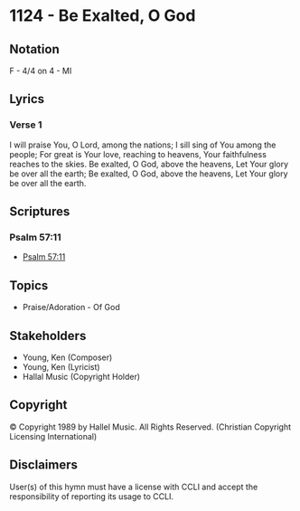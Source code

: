# 1124 - Be Exalted, O God

## Notation

F - 4/4 on 4 - MI

## Lyrics

### Verse 1

I will praise You, O Lord, among the nations; I sill sing of You among the people; For great is Your love, reaching to heavens, Your faithfulness reaches to the skies. Be exalted, O God, above the heavens, Let Your glory be over all the earth; Be exalted, O God, above the heavens, Let Your glory be over all the earth.


## Scriptures

### Psalm 57:11

- [Psalm 57:11](https://www.biblegateway.com/passage/?search=Psalm%2057%3A11)


## Topics

- Praise/Adoration - Of God

## Stakeholders

- Young, Ken (Composer)
- Young, Ken (Lyricist)
- Hallal Music (Copyright Holder)

## Copyright

© Copyright 1989 by Hallel Music. All Rights Reserved.
(Christian Copyright Licensing International)

## Disclaimers

User(s) of this hymn must have a license with CCLI and accept the responsibility of reporting its usage to CCLI.

